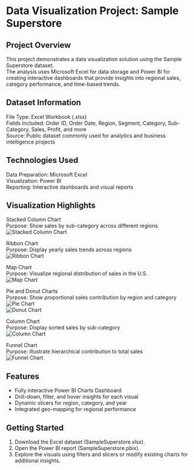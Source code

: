 # Data Visualization Project: Sample Superstore

## Project Overview
This project demonstrates a data visualization solution using the Sample Superstore dataset.  
The analysis uses Microsoft Excel for data storage and Power BI for creating interactive dashboards that provide insights into regional sales, category performance, and time-based trends.

## Dataset Information
File Type: Excel Workbook (.xlsx)  
Fields Included: Order ID, Order Date, Region, Segment, Category, Sub-Category, Sales, Profit, and more  
Source: Public dataset commonly used for analytics and business intelligence projects

## Technologies Used
Data Preparation: Microsoft Excel  
Visualization: Power BI  
Reporting: Interactive dashboards and visual reports

## Visualization Highlights

Stacked Column Chart  
Purpose: Show sales by sub-category across different regions  
![Stacked Column Chart](assets/stacked-column.png)

Ribbon Chart  
Purpose: Display yearly sales trends across regions  
![Ribbon Chart](assets/ribbon-chart.png)

Map Chart  
Purpose: Visualize regional distribution of sales in the U.S.  
![Map Chart](assets/map-chart.png)

Pie and Donut Charts  
Purpose: Show proportional sales contribution by region and category  
![Pie Chart](assets/pie-chart.png)  
![Donut Chart](assets/donut-chart.png)

Column Chart  
Purpose: Display sorted sales by sub-category  
![Column Chart](assets/column-chart.png)

Funnel Chart  
Purpose: Illustrate hierarchical contribution to total sales  
![Funnel Chart](assets/funnel-chart.png)

## Features
- Fully interactive Power BI Charts Dashboard 
- Drill-down, filter, and hover insights for each visual  
- Dynamic slicers for region, category, and year  
- Integrated geo-mapping for regional performance

## Getting Started
1. Download the Excel dataset (SampleSuperstore.xlsx).  
2. Open the Power BI report (SampleSuperstore.pbix).  
3. Explore the visuals using filters and slicers or modify existing charts for additional insights.
